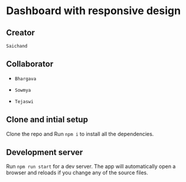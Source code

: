 # Dashboard with responsive design

## Creator

`Saichand`

## Collaborator

* `Bhargava`

* `Sowmya`

* `Tejaswi`

## Clone and intial setup

Clone the repo and Run `npm i` to install all the dependencies.

## Development server

Run `npm run start` for a dev server. The app will automatically open a browser and reloads if you change any of the source files.
